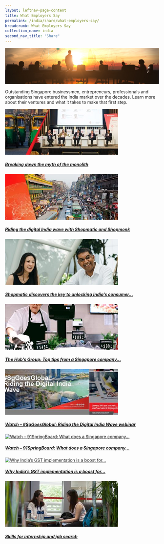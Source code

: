 ```yaml
---
layout: leftnav-page-content
title: What Employers Say
permalink: /india/share/what-employers-say/
breadcrumb: What Employers Say
collection_name: india
second_nav_title: "Share"
---
```


![banner-what-employers-say](\images\india-employers\What-employers-say-cover-pic.jpg)

Outstanding Singapore businessmen, entrepreneurs, professionals and organisations have entered the India market over the decades. Learn more about their ventures and what it takes to make that first step.

<div>
	<div class="row is-multiline">
		<div class="col is-one-third-desktop is-one-third-tablet">
			<a href="/india/know/overview-of-india/india-profile/" class="project-link">
				<img src="/images/india-employers/Going-global-with-digital-370x150.jpg" alt="Breaking down the myth of the monolith" class="project-image">
			<div class="project-card">
				<div class="project-title margin--bottom--xs">
					<h5><b>Breaking down the myth of the monolith</b></h5>
				</div>
			</div>
			</a>
		</div>
		<div class="col is-one-third-desktop is-one-third-tablet">
			<a href="/india/know/overview-of-china/regional-newspapers/" class="project-link">
				<img src="/images/india-employers/Riding-the-digital-India-wave-with-Shopmatic-and-Shopmonk-370x150.jpg" alt="Riding the digital India wave with Shopmatic and Shopmonk" class="project-image">
			<div class="project-card">
				<div class="project-title margin--bottom--xs">
					<h5><b>Riding the digital India wave with Shopmatic and Shopmonk</b></h5>
				</div>
			</div>
			</a>
		</div>
		<div class="col is-one-third-desktop is-one-third-tablet">
			<a href="/india/know/overview-of-india/understanding-india/" class="project-link">
				<img src="/images/india-employers/Shopmatic-370x150.jpg" alt="Shopmatic discovers the key to unlocking India’s consumer..." class="project-image">
			<div class="project-card">
				<div class="project-title margin--bottom--xs">
					<h5><b>Shopmatic discovers the key to unlocking India’s consumer...</b></h5>
				</div>
			</div>
			</a>
		</div>
	</div>
</div>

<p><p>

<div>
	<div class="row is-multiline">
		<div class="col is-one-third-desktop is-one-third-tablet">
			<a href="/india/know/overview-of-india/india-profile/" class="project-link">
				<img src="/images/india-employers/The-Hubs-Group-370x150.jpg" alt="The Hub’s Group: Top tips from a Singapore company..." class="project-image">
			<div class="project-card">
				<div class="project-title margin--bottom--xs">
					<h5><b>The Hub’s Group: Top tips from a Singapore company...</b></h5>
				</div>
			</div>
			</a>
		</div>
		<div class="col is-one-third-desktop is-one-third-tablet">
			<a href="/india/know/overview-of-china/regional-newspapers/" class="project-link">
				<img src="/images/india-employers/SgGoesGlobal-Webinar-Riding-the-Digital-India-Wave-2-370x150.jpg" alt="Watch – #SgGoesGlobal: Riding the Digital India Wave webinar" class="project-image">
			<div class="project-card">
				<div class="project-title margin--bottom--xs">
					<h5><b>Watch – #SgGoesGlobal: Riding the Digital India Wave webinar</b></h5>
				</div>
			</div>
			</a>
		</div>
		<div class="col is-one-third-desktop is-one-third-tablet">
			<a href="/india/know/overview-of-india/understanding-india/" class="project-link">
				<img src="/images/india-employers/Watch-–-91SpringBoard-370x150.jpg" alt="Watch – 91SpringBoard: What does a Singapore company..." class="project-image">
			<div class="project-card">
				<div class="project-title margin--bottom--xs">
					<h5><b>Watch – 91SpringBoard: What does a Singapore company...</b></h5>
				</div>
			</div>
			</a>
		</div>
	</div>
</div>

<p><p>

<div>
	<div class="row is-multiline">
		<div class="col is-one-third-desktop is-one-third-tablet">
			<a href="/india/know/overview-of-india/india-profile/" class="project-link">
				<img src="/images/india-employers/Why-India’s-GST-implementation-is-a-boost-for-Singapore-companies-370x150.jpg" alt="Why India’s GST implementation is a boost for..." class="project-image">
			<div class="project-card">
				<div class="project-title margin--bottom--xs">
					<h5><b>Why India’s GST implementation is a boost for...</b></h5>
				</div>
			</div>
			</a>
		</div>
		<div class="col is-one-third-desktop is-one-third-tablet">
			<a href="/india/know/overview-of-china/regional-newspapers/" class="project-link">
				<img src="/images/india-employers/Nanyang-Business-School_Skills-for-Internship_NBS-Career-Day_140218_8324-370x150.jpg" alt="Skills for internship and job search" class="project-image">
			<div class="project-card">
				<div class="project-title margin--bottom--xs">
					<h5><b>Skills for internship and job search</b></h5>
				</div>
			</div>
			</a>
		</div>
	</div>
</div>
